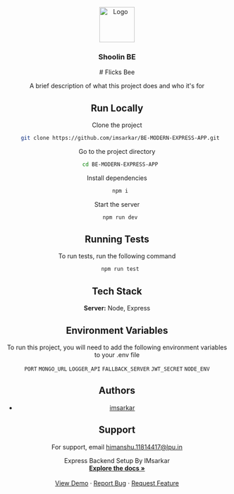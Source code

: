<div id="top"></div>
<!-- 
[![Contributors][contributors-shield]][contributors-url]
[![Forks][forks-shield]][forks-url]
[![Stargazers][stars-shield]][stars-url]
[![Issues][issues-shield]][issues-url]
[![MIT License][license-shield]][license-url]
[![LinkedIn][linkedin-shield]][linkedin-url] -->

<!-- PROJECT LOGO -->
<br />
<div align="center">
  <a href="#">
    <img src="https://uilogos.co/img/logomark/lighting.png" alt="Logo" width="80" height="80">
  </a>

  <h3 align="center">Shoolin BE</h3>
# Flicks Bee

A brief description of what this project does and who it's for


## Run Locally

Clone the project

```bash
  git clone https://github.com/imsarkar/BE-MODERN-EXPRESS-APP.git
```

Go to the project directory

```bash
  cd BE-MODERN-EXPRESS-APP
```

Install dependencies

```bash
  npm i
```

Start the server

```bash
  npm run dev
```


## Running Tests

To run tests, run the following command

```bash
  npm run test
```


## Tech Stack

**Server:** Node, Express


## Environment Variables

To run this project, you will need to add the following environment variables to your .env file

`PORT`
`MONGO_URL`
`LOGGER_API`
`FALLBACK_SERVER`
`JWT_SECRET`
`NODE_ENV`


## Authors

- [imsarkar](https://www.github.com/imsarkar)


## Support

For support, email himanshu.11814417@lpu.in


  <p align="center">
    Express Backend Setup By IMsarkar 
    <br />
    <a href="#"><strong>Explore the docs »</strong></a>
    <br />
    <br />
    <a href="#">View Demo</a>
    ·
    <a href="#">Report Bug</a>
    ·
    <a href="#">Request Feature</a>
  </p>
</div>
</div>
